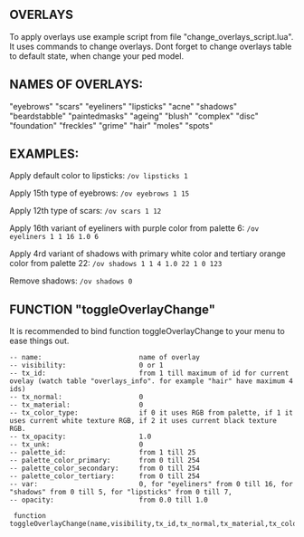 ## OVERLAYS

To apply overlays use example script from file "change_overlays_script.lua". It uses commands to change overlays. Dont forget to change overlays table to default state, when change your ped model.

## NAMES OF OVERLAYS:
"eyebrows"
"scars"
"eyeliners"
"lipsticks"
"acne"
"shadows"
"beardstabble"
"paintedmasks"
"ageing"
"blush"
"complex"
"disc"
"foundation"
"freckles"
"grime"
"hair"
"moles"
"spots"

## EXAMPLES: 
Apply default color to lipsticks:
```/ov lipsticks 1```

Apply 15th type of eyebrows:
```/ov eyebrows 1 15```

Apply 12th type of scars:
```/ov scars 1 12```

Apply 16th variant of eyeliners with purple color from palette 6:
```/ov eyeliners 1 1 16 1.0 6```

Apply 4rd variant of shadows with primary white color and tertiary orange color from palette 22:
```/ov shadows 1 1 4 1.0 22 1 0 123```

Remove shadows:
```/ov shadows 0```


## FUNCTION  "toggleOverlayChange"

It is recommended to bind function toggleOverlayChange to your menu to ease things out.

```
-- name:                        name of overlay
-- visibility:                  0 or 1
-- tx_id:                       from 1 till maximum of id for current ovelay (watch table "overlays_info". for example "hair" have maximum 4 ids)
-- tx_normal:                   0
-- tx_material:                 0
-- tx_color_type:               if 0 it uses RGB from palette, if 1 it uses current white texture RGB, if 2 it uses current black texture RGB.
-- tx_opacity:                  1.0
-- tx_unk:                      0
-- palette_id:                  from 1 till 25
-- palette_color_primary:       from 0 till 254
-- palette_color_secondary:     from 0 till 254
-- palette_color_tertiary:      from 0 till 254
-- var:                         0, for "eyeliners" from 0 till 16, for "shadows" from 0 till 5, for "lipsticks" from 0 till 7,
-- opacity:                     from 0.0 till 1.0

 function toggleOverlayChange(name,visibility,tx_id,tx_normal,tx_material,tx_color_type,tx_opacity,tx_unk,palette_id,palette_color_primary,palette_color_secondary,palette_color_tertiary,var,opacity)
```
